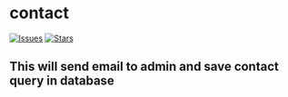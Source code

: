 # contact

[![Issues](https://img.shields.io/github/issues/tapang786/contact)](https://github.com/tapang786/contact/issues)
[![Stars](https://img.shields.io/github/stars/tapang786/contact)](https://github.com/tapang786/contact/stargazers)

## This will send email to admin and save contact query in database

